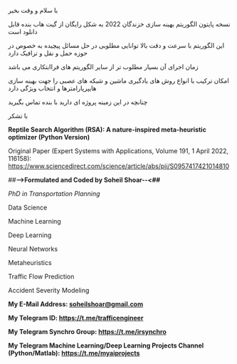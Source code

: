 
با سلام و وقت بخیر

نسخه پایتون الگوریتم بهینه سازی خزندگان 2022 به شکل رایگان از گیت هاب بنده قابل دانلود است


این الگوریتم با سرعت و دقت بالا توانایی مطلوبی در حل مسائل پیچیده به خصوص در حوزه حمل و نقل و ترافیک دارد

زمان اجرای آن بسیار مطلوب تر از سایر الگوریتم های فراابتکاری می باشد

امکان ترکیب با انواع روش های یادگیری ماشین و شبکه های عصبی را جهت بهینه سازی هایپرپارامترها و انتخاب ویژگی دارد

چنانچه در این زمینه پروژه ای دارید با بنده تماس بگیرید

با تشکر

**Reptile Search Algorithm (RSA): A nature-inspired meta-heuristic optimizer (Python Version)**

Original Paper (Expert Systems with Applications, Volume 191, 1 April 2022, 116158): https://www.sciencedirect.com/science/article/abs/pii/S0957417421014810

##**-->Formulated and Coded by Soheil Shoar--<##**

*PhD in Transportation Planning*

Data Science

Machine Learning

Deep Learning

Neural Networks

Metaheuristics

Traffic Flow Prediction

Accident Severity Modeling

**My E-Mail Address: soheilshoar@gmail.com**

**My Telegram ID: https://t.me/trafficengineer**

**My Telegram Synchro Group: https://t.me/irsynchro**

**My Telegram Machine Learning/Deep Learning Projects Channel (Python/Matlab): https://t.me/myaiprojects**
